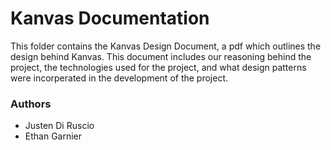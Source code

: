 # Kanvas Documentation

This folder contains the Kanvas Design Document, a pdf which outlines the design behind Kanvas. This document includes our reasoning behind the project, the technologies used for the project, and what design patterns were incorperated in the development of the project.

### Authors
- Justen Di Ruscio
- Ethan Garnier